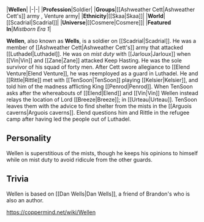 |**Wellen**|
|-|-|
|**Profession**|Soldier|
|**Groups**|[[Ashweather Cett\|Ashweather Cett's]] army , Venture army|
|**Ethnicity**|[[Skaa\|Skaa]]|
|**World**|[[Scadrial\|Scadrial]]|
|**Universe**|[[Cosmere\|Cosmere]]|
|**Featured In**|*Mistborn Era 1*|

**Wellen**, also known as **Wells**, is a soldier on [[Scadrial\|Scadrial]].
He was a member of [[Ashweather Cett\|Ashweather Cett's]] army that attacked [[Luthadel\|Luthadel]]. He was on *mist duty* with [[Jarloux\|Jarloux]] when [[Vin\|Vin]] and [[Zane\|Zane]] attacked Keep Hasting. He was the sole survivor of his squad of forty men.
After Cett swore allegiance to [[Elend Venture\|Elend Venture]], he was reemployed as a guard in Luthadel. He and [[Rittle\|Rittle]] met with [[TenSoon\|TenSoon]] playing [[Kelsier\|Kelsier]], and told him of the madness afflicting King [[Penrod\|Penrod]]. When TenSoon asks after the whereabouts of [[Elend\|Elend]] and [[Vin\|Vin]] Wellen instead relays the location of Lord [[Breeze\|Breeze]]; in [[Urteau\|Urteau]]. TenSoon leaves them with the advice to find shelter from the mists in the [[Arguois caverns\|Arguois caverns]].
Elend questions him and Rittle in the refugee camp after having led the people out of Luthadel.

## Personality
Wellen is superstitious of the mists, though he keeps his opinions to himself while on mist duty to avoid ridicule from the other guards.

## Trivia
Wellen is based on [[Dan Wells\|Dan Wells]], a friend of Brandon's who is also an author.


https://coppermind.net/wiki/Wellen